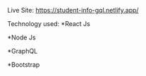 Live Site: https://student-info-gql.netlify.app/

Technology used:
*React Js

*Node Js

*GraphQL

*Bootstrap

